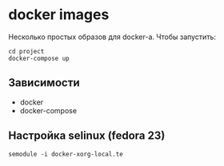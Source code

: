# docker images

Несколько простых образов для docker-а. Чтобы запустить:

```
cd project
docker-compose up
```


## Зависимости

* docker
* docker-compose


## Настройка selinux (fedora 23)

```
semodule -i docker-xorg-local.te
```
